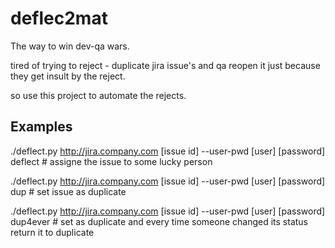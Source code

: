 # deflec2mat
  The way to win dev-qa wars.
  
  tired of trying to reject - duplicate jira issue's and qa reopen it just because they get insult by the reject.
  
  so use this project to automate the rejects.

## Examples
./deflect.py http://jira.company.com [issue id] --user-pwd [user] [password] deflect  # assigne the issue to some lucky person

./deflect.py http://jira.company.com [issue id] --user-pwd [user] [password] dup  # set issue as duplicate

./deflect.py http://jira.company.com [issue id] --user-pwd [user] [password] dup4ever  # set as duplicate and every time someone changed its status return it to duplicate
